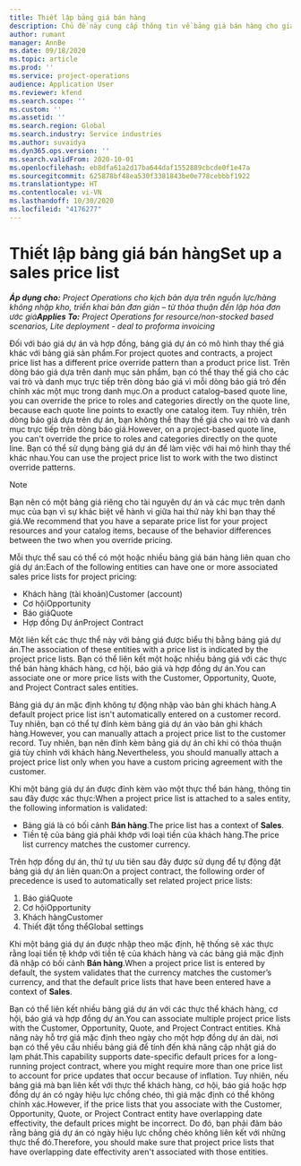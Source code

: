 ```yaml
---
title: Thiết lập bảng giá bán hàng
description: Chủ đề này cung cấp thông tin về bảng giá bán hàng cho giá dự án.
author: rumant
manager: AnnBe
ms.date: 09/18/2020
ms.topic: article
ms.prod: ''
ms.service: project-operations
audience: Application User
ms.reviewer: kfend
ms.search.scope: ''
ms.custom: ''
ms.assetid: ''
ms.search.region: Global
ms.search.industry: Service industries
ms.author: suvaidya
ms.dyn365.ops.version: ''
ms.search.validFrom: 2020-10-01
ms.openlocfilehash: eb8dfa61a2d17ba644daf1552889cbcde0f1e47a
ms.sourcegitcommit: 625878bf48ea530f3381843be0e778cebbbf1922
ms.translationtype: HT
ms.contentlocale: vi-VN
ms.lasthandoff: 10/30/2020
ms.locfileid: "4176277"
---
```

# <a name="set-up-a-sales-price-list"></a><span data-ttu-id="a76ba-103">Thiết lập bảng giá bán hàng</span><span class="sxs-lookup"><span data-stu-id="a76ba-103">Set up a sales price list</span></span>

<span data-ttu-id="a76ba-104">_**Áp dụng cho:** Project Operations cho kịch bản dựa trên nguồn lực/hàng không nhập kho, triển khai bản đơn giản – từ thỏa thuận đến lập hóa đơn ước giá_</span><span class="sxs-lookup"><span data-stu-id="a76ba-104">_**Applies To:** Project Operations for resource/non-stocked based scenarios, Lite deployment - deal to proforma invoicing_</span></span>

<span data-ttu-id="a76ba-105">Đối với báo giá dự án và hợp đồng, bảng giá dự án có mô hình thay thế giá khác với bảng giá sản phẩm.</span><span class="sxs-lookup"><span data-stu-id="a76ba-105">For project quotes and contracts, a project price list has a different price override pattern than a product price list.</span></span> <span data-ttu-id="a76ba-106">Trên dòng báo giá dựa trên danh mục sản phẩm, bạn có thể thay thế giá cho các vai trò và danh mục trực tiếp trên dòng báo giá vì mỗi dòng báo giá trỏ đến chính xác một mục trong danh mục.</span><span class="sxs-lookup"><span data-stu-id="a76ba-106">On a product catalog–based quote line, you can override the price to roles and categories directly on the quote line, because each quote line points to exactly one catalog item.</span></span> <span data-ttu-id="a76ba-107">Tuy nhiên, trên dòng báo giá dựa trên dự án, bạn không thể thay thế giá cho vai trò và danh mục trực tiếp trên dòng báo giá.</span><span class="sxs-lookup"><span data-stu-id="a76ba-107">However, on a project-based quote line, you can't override the price to roles and categories directly on the quote line.</span></span> <span data-ttu-id="a76ba-108">Bạn có thể sử dụng bảng giá dự án để làm việc với hai mô hình thay thế khác nhau.</span><span class="sxs-lookup"><span data-stu-id="a76ba-108">You can use the project price list to work with the two distinct override patterns.</span></span>

> [!NOTE]
> <span data-ttu-id="a76ba-109">Bạn nên có một bảng giá riêng cho tài nguyên dự án và các mục trên danh mục của bạn vì sự khác biệt về hành vi giữa hai thứ này khi bạn thay thế giá.</span><span class="sxs-lookup"><span data-stu-id="a76ba-109">We recommend that you have a separate price list for your project resources and your catalog items, because of the behavior differences between the two when you override pricing.</span></span>

<span data-ttu-id="a76ba-110">Mỗi thực thể sau có thể có một hoặc nhiều bảng giá bán hàng liên quan cho giá dự án:</span><span class="sxs-lookup"><span data-stu-id="a76ba-110">Each of the following entities can have one or more associated sales price lists for project pricing:</span></span>

- <span data-ttu-id="a76ba-111">Khách hàng (tài khoản)</span><span class="sxs-lookup"><span data-stu-id="a76ba-111">Customer (account)</span></span> 
- <span data-ttu-id="a76ba-112">Cơ hội</span><span class="sxs-lookup"><span data-stu-id="a76ba-112">Opportunity</span></span> 
- <span data-ttu-id="a76ba-113">Báo giá</span><span class="sxs-lookup"><span data-stu-id="a76ba-113">Quote</span></span> 
- <span data-ttu-id="a76ba-114">Hợp đồng Dự án</span><span class="sxs-lookup"><span data-stu-id="a76ba-114">Project Contract</span></span>

<span data-ttu-id="a76ba-115">Một liên kết các thực thể này với bảng giá được biểu thị bằng bảng giá dự án.</span><span class="sxs-lookup"><span data-stu-id="a76ba-115">The association of these entities with a price list is indicated by the project price lists.</span></span> <span data-ttu-id="a76ba-116">Bạn có thể liên kết một hoặc nhiều bảng giá với các thực thể bán hàng khách hàng, cơ hội, báo giá và hợp đồng dự án.</span><span class="sxs-lookup"><span data-stu-id="a76ba-116">You can associate one or more price lists with the Customer, Opportunity, Quote, and Project Contract sales entities.</span></span>

<span data-ttu-id="a76ba-117">Bảng giá dự án mặc định không tự động nhập vào bản ghi khách hàng.</span><span class="sxs-lookup"><span data-stu-id="a76ba-117">A default project price list isn't automatically entered on a customer record.</span></span> <span data-ttu-id="a76ba-118">Tuy nhiên, bạn có thể tự đính kèm bảng giá dự án vào bản ghi khách hàng.</span><span class="sxs-lookup"><span data-stu-id="a76ba-118">However, you can manually attach a project price list to the customer record.</span></span> <span data-ttu-id="a76ba-119">Tuy nhiên, bạn nên đính kèm bảng giá dự án chỉ khi có thỏa thuận giá tùy chỉnh với khách hàng.</span><span class="sxs-lookup"><span data-stu-id="a76ba-119">Nevertheless, you should manually attach a project price list only when you have a custom pricing agreement with the customer.</span></span> 

<span data-ttu-id="a76ba-120">Khi một bảng giá dự án được đính kèm vào một thực thể bán hàng, thông tin sau đây được xác thực:</span><span class="sxs-lookup"><span data-stu-id="a76ba-120">When a project price list is attached to a sales entity, the following information is validated:</span></span>

- <span data-ttu-id="a76ba-121">Bảng giá là có bối cảnh **Bán hàng**.</span><span class="sxs-lookup"><span data-stu-id="a76ba-121">The price list has a context of **Sales**.</span></span> 
- <span data-ttu-id="a76ba-122">Tiền tệ của bảng giá phải khớp với loại tiền của khách hàng.</span><span class="sxs-lookup"><span data-stu-id="a76ba-122">The price list currency matches the customer currency.</span></span> 

<span data-ttu-id="a76ba-123">Trên hợp đồng dự án, thứ tự ưu tiên sau đây được sử dụng để tự động đặt bảng giá dự án liên quan:</span><span class="sxs-lookup"><span data-stu-id="a76ba-123">On a project contract, the following order of precedence is used to automatically set related project price lists:</span></span>

1. <span data-ttu-id="a76ba-124">Báo giá</span><span class="sxs-lookup"><span data-stu-id="a76ba-124">Quote</span></span>
2. <span data-ttu-id="a76ba-125">Cơ hội</span><span class="sxs-lookup"><span data-stu-id="a76ba-125">Opportunity</span></span>
3. <span data-ttu-id="a76ba-126">Khách hàng</span><span class="sxs-lookup"><span data-stu-id="a76ba-126">Customer</span></span> 
4. <span data-ttu-id="a76ba-127">Thiết đặt tổng thể</span><span class="sxs-lookup"><span data-stu-id="a76ba-127">Global settings</span></span> 

<span data-ttu-id="a76ba-128">Khi một bảng giá dự án được nhập theo mặc định, hệ thống sẽ xác thực rằng loại tiền tệ khớp với tiền tệ của khách hàng và các bảng giá mặc định đã nhập có bối cảnh **Bán hàng**.</span><span class="sxs-lookup"><span data-stu-id="a76ba-128">When a project price list is entered by default, the system validates that the currency matches the customer’s currency, and that the default price lists that have been entered have a context of **Sales**.</span></span>

<span data-ttu-id="a76ba-129">Bạn có thể liên kết nhiều bảng giá dự án với các thực thể khách hàng, cơ hội, báo giá và hợp đồng dự án.</span><span class="sxs-lookup"><span data-stu-id="a76ba-129">You can associate multiple project price lists with the Customer, Opportunity, Quote, and Project Contract entities.</span></span> <span data-ttu-id="a76ba-130">Khả năng này hỗ trợ giá mặc định theo ngày cho một hợp đồng dự án dài, nơi bạn có thể yêu cầu nhiều bảng giá để tính đến khả năng cập nhật giá do lạm phát.</span><span class="sxs-lookup"><span data-stu-id="a76ba-130">This capability supports date-specific default prices for a long-running project contract, where you might require more than one price list to account for price updates that occur because of inflation.</span></span> <span data-ttu-id="a76ba-131">Tuy nhiên, nếu bảng giá mà bạn liên kết với thực thể khách hàng, cơ hội, báo giá hoặc hợp đồng dự án có ngày hiệu lực chồng chéo, thì giá mặc định có thể không chính xác.</span><span class="sxs-lookup"><span data-stu-id="a76ba-131">However, if the price lists that you associate with the Customer, Opportunity, Quote, or Project Contract entity have overlapping date effectivity, the default prices might be incorrect.</span></span> <span data-ttu-id="a76ba-132">Do đó, bạn phải đảm bảo rằng bảng giá dự án có ngày hiệu lực chồng chéo không liên kết với những thực thể đó.</span><span class="sxs-lookup"><span data-stu-id="a76ba-132">Therefore, you should make sure that project price lists that have overlapping date effectivity aren't associated with those entities.</span></span>
